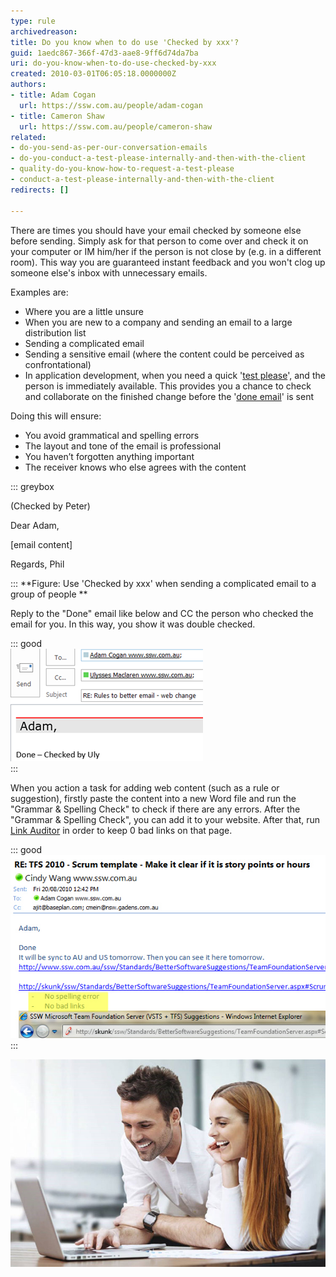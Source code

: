 ```yaml
---
type: rule
archivedreason: 
title: Do you know when to do use 'Checked by xxx'?
guid: 1aedc867-366f-47d3-aae8-9ff6d74da7ba
uri: do-you-know-when-to-do-use-checked-by-xxx
created: 2010-03-01T06:05:18.0000000Z
authors:
- title: Adam Cogan
  url: https://ssw.com.au/people/adam-cogan
- title: Cameron Shaw
  url: https://ssw.com.au/people/cameron-shaw
related:
- do-you-send-as-per-our-conversation-emails
- do-you-conduct-a-test-please-internally-and-then-with-the-client
- quality-do-you-know-how-to-request-a-test-please
- conduct-a-test-please-internally-and-then-with-the-client
redirects: []

---
```


There are times you should have your email checked by someone else before sending. Simply ask for that person to come over and check it on your computer or IM him/her if the person is not close by (e.g. in a different room). This way you are guaranteed instant feedback and you won't clog up someone else's inbox with unnecessary emails.


Examples are:


<!--endintro-->

* Where you are a little unsure
* When you are new to a company and sending an email to a large distribution list
* Sending a complicated email
* Sending a sensitive email (where the content could be perceived as confrontational)
* In application development, when you need a quick '[test please](/conduct-a-test-please-internally-and-then-with-the-client)', and the person is immediately available. This provides you a chance to check and collaborate on the finished change before the '[done email](/Pages/Done-GiveDetailsAndDelete.aspx)' is sent


Doing this will ensure:

* You avoid grammatical and spelling errors
* The layout and tone of the email is professional
* You haven’t forgotten anything important
* The receiver knows who else agrees with the content



::: greybox

(Checked by Peter)

Dear Adam,

[email content]

Regards, Phil

:::
**Figure: Use 'Checked by xxx' when sending a complicated email to a group of people
** 

Reply to the "Done" email like below and CC the person who checked the email for you. In this way, you show it was double checked. 
   

::: good  
![Figure: Reply Email with "Checked by XXX"](ruleDoneCheckedBy.png)  
:::

When you action a task for adding web content (such as a rule or suggestion), firstly paste the content into a new Word file and run the "Grammar & Spelling Check" to check if there are any errors. After the "Grammar & Spelling Check", you can add it to your website. After that, run        [Link Auditor](http://sswlinkauditor.com/) in order to keep 0 bad links on that page.



::: good  
![Figure: Reply to the email with grammar & spelling check and CA check results](SpellAndLinkCheck.jpg)  
:::

![Figure: Consider this the '4 eye check' (four eye principle)](four-eyes.jpg)
